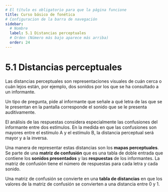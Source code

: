 ```yaml
---
# El título es obligatorio para que la página funcione
title: Curso básico de fonética
# Configuracion de la barra de navegación
sidebar:
  # Nombre
  label: 5.1 Distancias perceptuales
  # Orden (Número más bajo aparece más arriba)
  order: 24
---
```

# 5.1 Distancias perceptuales

Las distancias perceptuales son representaciones visuales de cuán cerca o cuán lejos están, por ejemplo, dos sonidos por los que se ha consultado a un informante.

Un tipo de pregunta, pide al informante que señale a qué letra de las que se le presentan en la pantalla corresponde el sonido que se le presenta auditivamente.

El análisis de las respuestas considera especialmente las confusiones del informante entre dos estímulos. En la medida en que las confusiones son mayores entre el estímulo A y el estímulo B, la distancia perceptual será mayor y a la inversa.

Una manera de representar estas distancias son los **mapas perceptuales**. Se parte de una **matriz de confusión** que es una tabla de doble entrada que contiene los **sonidos presentados** y las **respuestas** de los informantes. La matriz de confusión tiene el número de respuestas para cada letra y cada sonido.

Una matriz de confusión se convierte en una **tabla de distancias** en que los valores de la matriz de confusión se convierten a una distancia entre 0 y 1.



